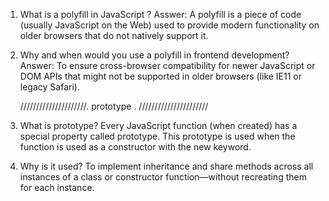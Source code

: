1.  What is a polyfill in JavaScript ?
    Asswer: A polyfill is a piece of code (usually JavaScript on the Web) used to provide modern functionality on older browsers that do not natively support it.

2.  Why and when would you use a polyfill in frontend development?
    Answer: To ensure cross-browser compatibility for newer JavaScript or DOM APIs that might not be supported in older browsers (like IE11 or legacy Safari).

    /////////////////////. prototype . //////////////////////

3.  What is prototype?
    Every JavaScript function (when created) has a special property called prototype. This prototype is used when the function is used as a constructor with the new keyword.

4.  Why is it used?
    To implement inheritance and share methods across all instances of a class or constructor function—without recreating them for each instance.
